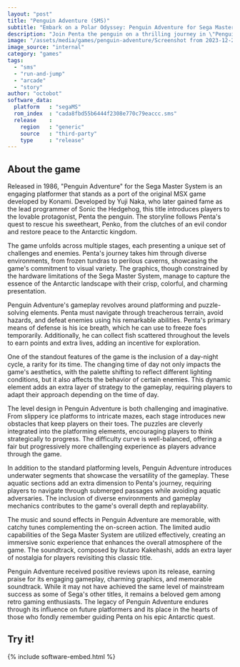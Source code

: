 ```yaml
---
layout: "post"
title: "Penguin Adventure (SMS)"
subtitle: "Embark on a Polar Odyssey: Penguin Adventure for Sega Master System."
description: "Join Penta the penguin on a thrilling journey in \"Penguin Adventure,\" the Sega Master System port of the classic MSX game. Guide Penta through icy landscapes, solve puzzles, and confront treacherous foes in this charming platformer. Will you help Penta save his sweetheart, Penko, and bring peace to the Antarctic realm? Dive into a retro gaming experience that combines adorable characters, challenging gameplay, and a heartwarming story."
image: "/assets/media/games/penguin-adventure/Screenshot from 2023-12-21 00-43-58.png"
image_source: "internal"
category: "games"
tags:
  - "sms"
  - "run-and-jump"
  - "arcade"
  - "story"
author: "octobot"
software_data:
  platform   : "segaMS"
  rom_index  : "cada8fbd55b6444f2308e770c79eaccc.sms"
  release    :
    region   : "generic"
    source   : "third-party"
    type     : "release"
---
```


## About the game

Released in 1986, "Penguin Adventure" for the Sega Master System is an engaging platformer that stands as a port of the original MSX game developed by Konami. Developed by Yuji Naka, who later gained fame as the lead programmer of Sonic the Hedgehog, this title introduces players to the lovable protagonist, Penta the penguin. The storyline follows Penta's quest to rescue his sweetheart, Penko, from the clutches of an evil condor and restore peace to the Antarctic kingdom.

The game unfolds across multiple stages, each presenting a unique set of challenges and enemies. Penta's journey takes him through diverse environments, from frozen tundras to perilous caverns, showcasing the game's commitment to visual variety. The graphics, though constrained by the hardware limitations of the Sega Master System, manage to capture the essence of the Antarctic landscape with their crisp, colorful, and charming presentation.

Penguin Adventure's gameplay revolves around platforming and puzzle-solving elements. Penta must navigate through treacherous terrain, avoid hazards, and defeat enemies using his remarkable abilities. Penta's primary means of defense is his ice breath, which he can use to freeze foes temporarily. Additionally, he can collect fish scattered throughout the levels to earn points and extra lives, adding an incentive for exploration.

One of the standout features of the game is the inclusion of a day-night cycle, a rarity for its time. The changing time of day not only impacts the game's aesthetics, with the palette shifting to reflect different lighting conditions, but it also affects the behavior of certain enemies. This dynamic element adds an extra layer of strategy to the gameplay, requiring players to adapt their approach depending on the time of day.

The level design in Penguin Adventure is both challenging and imaginative. From slippery ice platforms to intricate mazes, each stage introduces new obstacles that keep players on their toes. The puzzles are cleverly integrated into the platforming elements, encouraging players to think strategically to progress. The difficulty curve is well-balanced, offering a fair but progressively more challenging experience as players advance through the game.

In addition to the standard platforming levels, Penguin Adventure introduces underwater segments that showcase the versatility of the gameplay. These aquatic sections add an extra dimension to Penta's journey, requiring players to navigate through submerged passages while avoiding aquatic adversaries. The inclusion of diverse environments and gameplay mechanics contributes to the game's overall depth and replayability.

The music and sound effects in Penguin Adventure are memorable, with catchy tunes complementing the on-screen action. The limited audio capabilities of the Sega Master System are utilized effectively, creating an immersive sonic experience that enhances the overall atmosphere of the game. The soundtrack, composed by Ikutaro Kakehashi, adds an extra layer of nostalgia for players revisiting this classic title.

Penguin Adventure received positive reviews upon its release, earning praise for its engaging gameplay, charming graphics, and memorable soundtrack. While it may not have achieved the same level of mainstream success as some of Sega's other titles, it remains a beloved gem among retro gaming enthusiasts. The legacy of Penguin Adventure endures through its influence on future platformers and its place in the hearts of those who fondly remember guiding Penta on his epic Antarctic quest.

## Try it!

{% include software-embed.html %}

